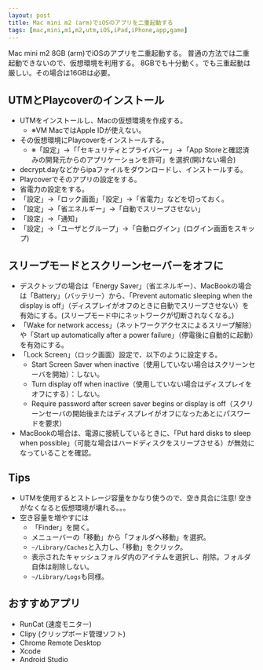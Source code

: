 ```yaml
---
layout: post
title: Mac mini m2 (arm)でiOSのアプリを二重起動する
tags: [mac,mini,m1,m2,utm,iOS,iPad,iPhone,app,game]
---
```


Mac mini m2 8GB (arm)でiOSのアプリを二重起動する。
普通の方法では二重起動できないので、仮想環境を利用する。
8GBでも十分動く。でも三重起動は厳しい。その場合は16GBは必要。

## UTMとPlaycoverのインストール

* UTMをインストールし、Macの仮想環境を作成する。
  * ※VM MacではApple IDが使えない。
* その仮想環境にPlaycoverをインストールする。
  * ※「設定」→「「セキュリティとプライバシー」→「App Storeと確認済みの開発元からのアプリケーションを許可」を選択(開けない場合)
* decrypt.dayなどからipaファイルをダウンロードし、インストールする。
* Playcoverでそのアプリの設定をする。
*  省電力の設定をする。
  * 「設定」→「ロック画面」「設定」→「省電力」などを切っておく。
  * 「設定」→「省エネルギー」→「自動でスリープさせない」
  * 「設定」→「通知」
* 「設定」→「ユーザとグループ」→「自動ログイン」(ログイン画面をスキップ)

## スリープモードとスクリーンセーバーをオフに

* デスクトップの場合は「Energy Saver」（省エネルギー）、MacBookの場合は「Battery」（バッテリー）から、「Prevent automatic sleeping when the display is off」（ディスプレイがオフのときに自動でスリープさせない）を有効にする。(スリープモード中にネットワークが切断されなくなる。)
* 「Wake for network access」（ネットワークアクセスによるスリープ解除）や「Start up automatically after a power failure」（停電後に自動的に起動）を有効にする。
* 「Lock Screen」（ロック画面）設定で、以下のように設定する。
  * Start Screen Saver when inactive（使用していない場合はスクリーンセーバを開始）：しない。
  * Turn display off when inactive（使用していない場合はディスプレイをオフにする）：しない。
  * Require password after screen saver begins or display is off（スクリーンセーバの開始後またはディスプレイがオフになったあとにパスワードを要求）
* MacBookの場合は、電源に接続しているときに、「Put hard disks to sleep when possible」（可能な場合はハードディスクをスリープさせる）が無効になっていることを確認。

## Tips

* UTMを使用するとストレージ容量をかなり使うので、空き具合に注意! 空きがなくなると仮想環境が壊れる。。。
* 空き容量を増やすには
  * 「Finder」を開く。
  * メニューバーの「移動」から「フォルダへ移動」を選択。
  * `~/Library/Caches`と入力し、「移動」をクリック。
  * 表示されたキャッシュフォルダ内のアイテムを選択し、削除。フォルダ自体は削除しない。
  * `~/Library/Logs`も同様。

## おすすめアプリ

* RunCat (速度モニター)
* Clipy (クリップボード管理ソフト)
* Chrome Remote Desktop
* Xcode
* Android Studio
